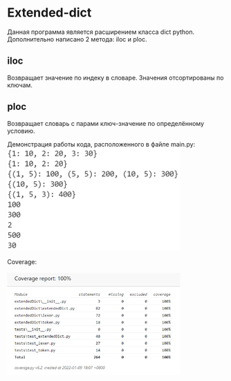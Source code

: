 # Extended-dict

Данная программа является раcширением класса dict python.<br>
Дополнительно написано 2 метода: iloc и ploc.

## iloc
Возвращает значение по индеку в словаре. Значения отсортированы по ключам.

## ploc
Возвращает словарь с парами ключ-значение по определённому условию.

Демонстрация работы кода, расположенного в файле main.py:<br>
<img src="imgs/work_demonstration.png" width="400" />

Coverage:<br><br>
<img src="imgs/coverage.png" width="400" />
